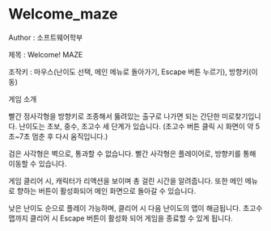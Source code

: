 # Welcome_maze

Author : 소프트웨어학부

제목 : Welcome! MAZE

조작키 : 마우스(난이도 선택, 메인 메뉴로 돌아가기, Escape 버튼 누르기), 방향키(이동)

게임 소개

  빨간 정사각형을 방향키로 조종해서 뚫려있는 출구로 나가면 되는 간단한 미로찾기입니다.
  난이도는 초보, 중수, 초고수 세 단계가 있습니다.
  (초고수 버튼 클릭 시 화면이 약 5초~7초 멈춘 후 다시 움직입니다.)
  
  검은 사각형은 벽으로, 통과할 수 없습니다.
  빨간 사각형은 플레이어로, 방향키를 통해 이동할 수 있습니다.
  
  게임 클리어 시, 캐릭터가 리액션을 보이며 총 걸린 시간을 알려줍니다.
  또한 메인 메뉴로 향하는 버튼이 활성화되어 메인 화면으로 돌아갈 수 있습니다.
  
  낮은 난이도 순으로 플레이 가능하며, 클리어 시 다음 난이도의 맵이 해금됩니다.
  초고수 맵까지 클리어 시 Escape 버튼이 활성화 되어 게임을 종료할 수 있게 됩니다.
